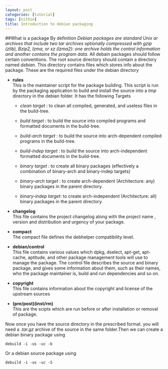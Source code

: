 ```yaml
---
layout: post
categories: [tutorial]
tags: [nithin]
title: Introduction to debian packaging
---
```


##What is a package
By definition *Debian packages are standard Unix ar archives that include two tar archives optionally compressed with gzip (zlib), Bzip2, lzma, or xz (lzma2): one archive holds the control information and another contains the program data.*
All debain packages should follow certain conventions. The root source directory should contain a directory named *debian*. This directory contains files which stores info about the package.
These are the required files under the debian directory

* __rules__  
This is the maintainer script for the package building. This script is run by the packaging application to build and install the source into a *tmp* directory in the debian folder. It has the following Targets

  * *clean target* : to clean all compiled, generated, and useless files in the build-tree.

  * *build target* : to build the source into compiled programs and formatted documents in the build-tree.

  * *build-arch target* : to build the source into arch-dependent compiled programs in the build-tree.

  * *build-indep target* : to build the source into arch-independent formatted documents in the build-tree.

  * *binary target* : to create all binary packages (effectively a combination of binary-arch and binary-indep targets)

  * *binary-arch target* : to create arch-dependent (Architecture: any) binary packages in the parent directory.

  * *binary-indep target*: to create arch-independent (Architecture: all) binary packages in the parent directory.
 
* __changelog__  
This file contains the project changelog along with the project name , version and distribution and urgency of your package.
 
* __compact__  
The compact file defines the debhelper compatibility level.

* __debian/control__  
This file contains various values which dpkg, dselect, apt-get, apt-cache, aptitude, and other package management tools will use to manage the package. The control file describes the source and binary package, and gives some information about them, such as their names, who the package maintainer is, build and run dependencies and so on.
 
* __copyright__  
This file contains information about the copyright and license of the upstream sources

* __(pre/post)(inst/rm)__  
This are the scipts which are run before or after installation or removal of package.

Now once you have the source directory in the prescribed format. you will need a *.tar.gz* archive of the source in the same folder.Then we can create a debian binary package using 
    
    debuild -i -us -uc -b

Or a debian source package using

    debuild -i -us -uc -S

